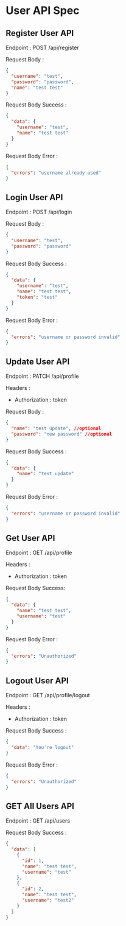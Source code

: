 # User API Spec

## Register User API

Endpoint : POST /api/register

Request Body :

```json
{
  "username": "test",
  "password": "password",
  "name": "test test"
}
```

Request Body Success :

```json
{
  "data": {
    "username": "test",
    "name": "test test"
  }
}
```

Request Body Error :

```json
{
  "errors": "username already used"
}
```

## Login User API

Endpoint : POST /api/login

Request Body :

```json
{
  "username": "test",
  "password": "password"
}
```

Request Body Success :

```json
{
  "data": {
    "username": "test",
    "name": "test test",
    "token": "test"
  }
}
```

Request Body Error :

```json
{
  "errors": "username or password invalid"
}
```

## Update User API

Endpoint : PATCH /api/profile

Headers :

- Authorization : token

Request Body :

```json
{
  "name": "test update", //optional
  "password": "new password" //optional
}
```

Request Body Success :

```json
{
  "data": {
    "name": "test update"
  }
}
```

Request Body Error :

```json
{
  "errors": "username or password invalid"
}
```

## Get User API

Endpoint : GET /api/profile

Headers :

- Authorization : token

Request Body Success:

```json
{
  "data": {
    "name": "test test",
    "username": "test"
  }
}
```

Request Body Error :

```json
{
  "errors": "Unauthorized"
}
```

## Logout User API

Endpoint : GET /api/profile/logout

Headers :

- Authorization : token

Request Body Success :

```json
{
  "data": "You're logout"
}
```

Request Body Error :

```json
{
  "errors": "Unauthorized"
}
```

## GET All Users API

Endpoint : GET /api/users

Request Body Success :

```json
{
  "data": [
    {
      "id": 1,
      "name": "test test",
      "username": "test"
    },
    {
      "id": 2,
      "name": "test test",
      "username": "test2"
    }
  ]
}
```
